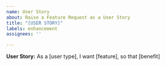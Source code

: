 ```yaml
---
name: User Story
about: Raise a Feature Request as a User Story
title: "[USER STORY]"
labels: enhancement
assignees: ''

---
```


**User Story:**
As a [user type], I want [feature], so that [benefit]